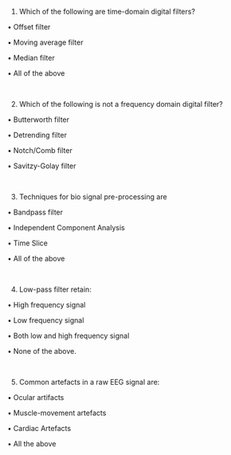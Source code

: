 
1.	Which of the following are time-domain digital filters?

•	Offset filter

•	Moving average filter

•	Median filter

•	All of the above


&nbsp;

2.	Which of the following is not a frequency domain digital filter?

•	Butterworth filter

•	Detrending filter

•	Notch/Comb filter

•	Savitzy-Golay filter


&nbsp;

3.	Techniques for bio signal pre-processing are

•	Bandpass filter

•	Independent Component Analysis

•	Time Slice

•	All of the above


&nbsp;

4.	Low-pass filter retain:

•	High frequency signal


•	Low frequency signal

•	Both low and high frequency signal

•	None of the above.

&nbsp;

5.	Common artefacts in a raw EEG signal are:

•	Ocular artifacts

•	Muscle-movement artefacts

•	Cardiac Artefacts

•	All the above